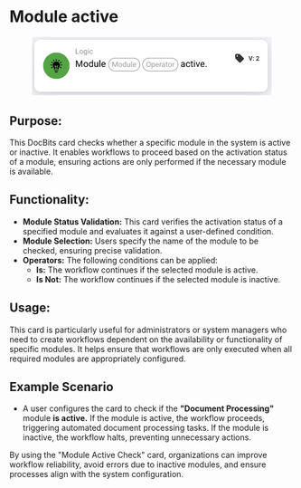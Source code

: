 # Module active

<figure><img src="../../../../.gitbook/assets/image (1) (1) (1) (1) (1).png" alt="" width="563"><figcaption></figcaption></figure>

## **Purpose:**

This DocBits card checks whether a specific module in the system is active or inactive. It enables workflows to proceed based on the activation status of a module, ensuring actions are only performed if the necessary module is available.

## **Functionality:**

* **Module Status Validation:** This card verifies the activation status of a specified module and evaluates it against a user-defined condition.
* **Module Selection:** Users specify the name of the module to be checked, ensuring precise validation.
* **Operators:** The following conditions can be applied:
  * **Is:** The workflow continues if the selected module is active.
  * **Is Not:** The workflow continues if the selected module is inactive.

## **Usage:**

This card is particularly useful for administrators or system managers who need to create workflows dependent on the availability or functionality of specific modules. It helps ensure that workflows are only executed when all required modules are appropriately configured.

## **Example Scenario**

* A user configures the card to check if the **"Document Processing"** module **is active.** If the module is active, the workflow proceeds, triggering automated document processing tasks. If the module is inactive, the workflow halts, preventing unnecessary actions.

By using the "Module Active Check" card, organizations can improve workflow reliability, avoid errors due to inactive modules, and ensure processes align with the system configuration.
